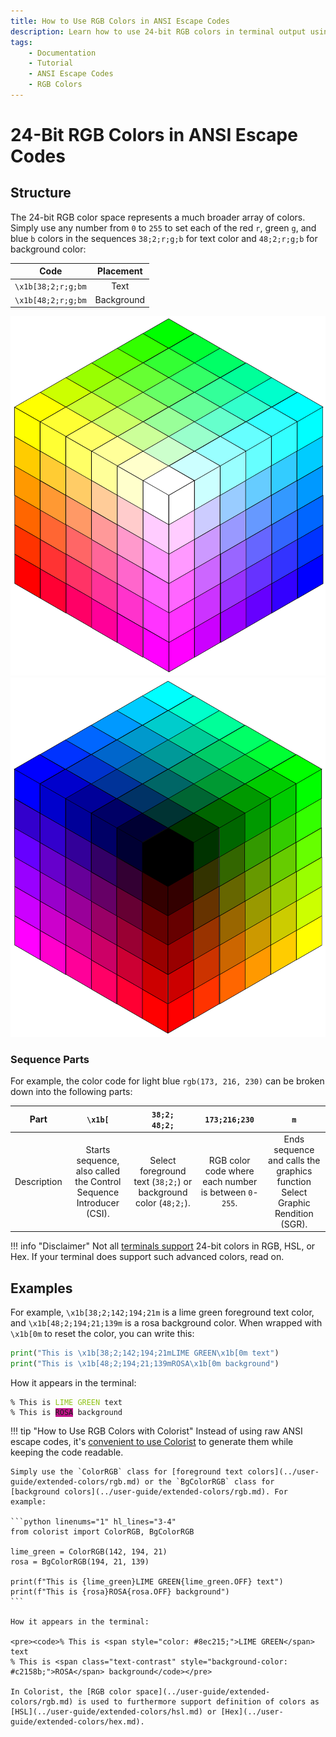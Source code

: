 ```yaml
---
title: How to Use RGB Colors in ANSI Escape Codes
description: Learn how to use 24-bit RGB colors in terminal output using Python and ANSI escape codes. Includes code examples.
tags:
    - Documentation
    - Tutorial
    - ANSI Escape Codes
    - RGB Colors
---
```


# 24-Bit RGB Colors in ANSI Escape Codes
## Structure
The 24-bit RGB color space represents a much broader array of colors. Simply use any number from `0` to `255` to set each of the red `r`, green `g`, and blue `b` colors in the sequences `38;2;r;g;b` for text color and `48;2;r;g;b` for background color:

| Code               | Placement  |
| :----------------: | :--------: |
| `\x1b[38;2;r;g;bm` | Text       |
| `\x1b[48;2;r;g;bm` | Background |

<div class="color-cubes">
    <img src="../../assets/images/cube/cube_bright.svg" alt="Color cube bright">
    <img src="../../assets/images/cube/cube_dark.svg" alt="Color cube dark">
</div>

### Sequence Parts
For example, the color code for light blue `rgb(173, 216, 230)` can be broken down into the following parts:

| Part        | `\x1b[` | `38;2;`<br>`48;2;` | `173;216;230` | `m` |
| ----------- | :-----: | :----------------: | :-----------: | :-: |
| Description | Starts sequence, also called the Control Sequence Introducer (CSI). | Select foreground text (`38;2;`) or background color (`48;2;`). | RGB color code where each number is between `0`-`255`. | Ends sequence and calls the graphics function Select Graphic Rendition (SGR). |

!!! info "Disclaimer"
    Not all [terminals support](../user-guide/compatibility/terminal-support.md) 24-bit colors in RGB, HSL, or Hex. If your terminal does support such advanced colors, read on.

## Examples
For example, `\x1b[38;2;142;194;21m` is a lime green foreground text color, and `\x1b[48;2;194;21;139m` is a rosa background color. When wrapped with `\x1b[0m` to reset the color, you can write this:

```python linenums="1"
print("This is \x1b[38;2;142;194;21mLIME GREEN\x1b[0m text")
print("This is \x1b[48;2;194;21;139mROSA\x1b[0m background")
```

How it appears in the terminal:

<pre><code>% This is <span style="color: #8ec215;">LIME GREEN</span> text
% This is <span class="text-contrast" style="background-color: #c2158b;">ROSA</span> background</code></pre>

!!! tip "How to Use RGB Colors with Colorist"
    Instead of using raw ANSI escape codes, it's [convenient to use Colorist](../user-guide/index.md) to generate them while keeping the code readable.

    Simply use the `ColorRGB` class for [foreground text colors](../user-guide/extended-colors/rgb.md) or the `BgColorRGB` class for [background colors](../user-guide/extended-colors/rgb.md). For example:

    ```python linenums="1" hl_lines="3-4"
    from colorist import ColorRGB, BgColorRGB

    lime_green = ColorRGB(142, 194, 21)
    rosa = BgColorRGB(194, 21, 139)

    print(f"This is {lime_green}LIME GREEN{lime_green.OFF} text")
    print(f"This is {rosa}ROSA{rosa.OFF} background")
    ```

    How it appears in the terminal:

    <pre><code>% This is <span style="color: #8ec215;">LIME GREEN</span> text
    % This is <span class="text-contrast" style="background-color: #c2158b;">ROSA</span> background</code></pre>

    In Colorist, the [RGB color space](../user-guide/extended-colors/rgb.md) is used to furthermore support definition of colors as [HSL](../user-guide/extended-colors/hsl.md) or [Hex](../user-guide/extended-colors/hex.md).
